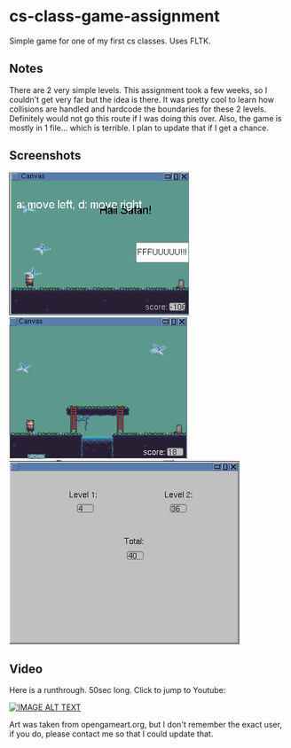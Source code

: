 # cs-class-game-assignment
Simple game for one of my first cs classes. Uses FLTK.

Notes
-----

There are 2 very simple levels. This assignment took a few weeks, so I couldn't get very far but the idea is there. It was pretty cool to learn how collisions are handled and hardcode the boundaries for these 2 levels. Definitely would not go this route if I was doing this over. Also, the game is mostly in 1 file... which is terrible. I plan to update that if I get a chance.
 
Screenshots
-----------

![Screenshot 1](https://github.com/knsy/cs-class-game-assignment/blob/master/screenshots/labx2.png "Screenshot 1")
![Screenshot 2](https://github.com/knsy/cs-class-game-assignment/blob/master/screenshots/labx3.png "Screenshot 2")
![Screenshot 3](https://github.com/knsy/cs-class-game-assignment/blob/master/screenshots/labx6.png "Screenshot 3")




Video
-----
Here is a runthrough. 50sec long. Click to jump to Youtube:

[![IMAGE ALT TEXT](http://img.youtube.com/vi/2h_93ZBxj0M/0.jpg)](http://www.youtube.com/watch?v=2h_93ZBxj0M "Simple C++ Game")

Art was taken from opengameart.org, but I don't remember the exact user, if you do, please contact me so that I could update that.
